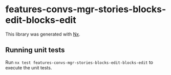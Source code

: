 # features-convs-mgr-stories-blocks-edit-blocks-edit

This library was generated with [Nx](https://nx.dev).

## Running unit tests

Run `nx test features-convs-mgr-stories-blocks-edit-blocks-edit` to execute the unit tests.
